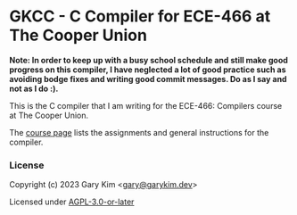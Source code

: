 # GKCC - C Compiler for ECE-466 at The Cooper Union

**Note: In order to keep up with a busy school schedule and
still make good progress on this compiler, I have neglected
a lot of good practice such as avoiding bodge fixes and
writing good commit messages. Do as I say and not as I do
:).**

This is the C compiler that I am writing for the ECE-466: Compilers
course at The Cooper Union.

The [course page](https://faculty.cooper.edu/hak/ece466) lists the
assignments and general instructions for the compiler.

### License

Copyright (c) 2023 Gary Kim &lt;<gary@garykim.dev>&gt;

Licensed under [AGPL-3.0-or-later](LICENSE)

